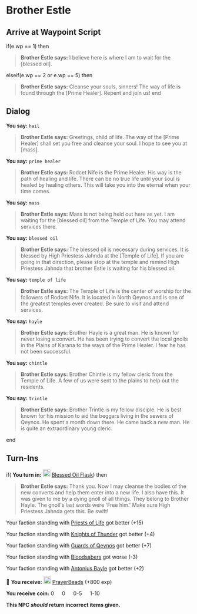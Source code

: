 # Brother Estle







## Arrive at Waypoint Script

if(e.wp == 1) then


>**Brother Estle says:** I believe here is where I am to wait for the [blessed oil].

elseif(e.wp == 2 or e.wp == 5) then


>**Brother Estle says:** Cleanse your souls, sinners! The way of life is found through the [Prime Healer]. Repent and join us!
end



## Dialog

**You say:** `hail`



>**Brother Estle says:** Greetings, child of life. The way of the [Prime Healer] shall set you free and cleanse your soul. I hope to see you at [mass].

**You say:** `prime healer`



>**Brother Estle says:** Rodcet Nife is the Prime Healer. His way is the path of healing and life. There can be no true life until your soul is healed by healing others. This will take you into the eternal when your time comes.

**You say:** `mass`



>**Brother Estle says:** Mass is not being held out here as yet. I am waiting for the [blessed oil] from the Temple of Life. You may attend services there.

**You say:** `blessed oil`



>**Brother Estle says:** The blessed oil is necessary during services. It is blessed by High Priestess Jahnda at the [Temple of Life]. If you are going in that direction, please stop at the temple and remind High Priestess Jahnda that brother Estle is waiting for his blessed oil.

**You say:** `temple of life`



>**Brother Estle says:** The Temple of Life is the center of worship for the followers of Rodcet Nife. It is located in North Qeynos and is one of the greatest temples ever created. Be sure to visit and attend services.

**You say:** `hayle`



>**Brother Estle says:** Brother Hayle is a great man.  He is known for never losing a convert.  He has been trying to convert the local gnolls in the Plains of Karana to the ways of the Prime Healer.  I fear he has not been successful.



**You say:** `chintle`



>**Brother Estle says:** Brother Chintle is my fellow cleric from the Temple of Life. A few of us were sent to the plains to help out the residents.



**You say:** `trintle`



>**Brother Estle says:** Brother Trintle is my fellow disciple. He is best known for his mission to aid the beggars living in the sewers of Qeynos. He spent a month down there. He came back a new man. He is quite an extraordinary young cleric.


end



## Turn-Ins




if( **You turn in:** <img style="background:url(/static/icons/blank_slot.gif);width:20px;height:20px;" src="/static/icons/item_584.png" alt="" /> <a
                                href="/item/13910" data-url="13910" class="tooltip-link link">Blessed Oil Flask</a>) then


>**Brother Estle says:** Thank you. Now I may cleanse the bodies of the new converts and help them enter into a new life. I also have this. It was given to me by a dying gnoll of all things. They belong to Brother Hayle. The gnoll's last words were 'Free him.' Make sure High Priestess Jahnda gets this. Be swift!





Your faction standing with [Priests of Life](/faction/341) got better (<span class='text-success'>+15</span>)


Your faction standing with [Knights of Thunder](/faction/280) got better (<span class='text-success'>+4</span>)


Your faction standing with [Guards of Qeynos](/faction/262) got better (<span class='text-success'>+7</span>)


Your faction standing with [Bloodsabers](/faction/221) got worse (<span class='text-danger'>-3</span>)


Your faction standing with [Antonius Bayle](/faction/219) got better (<span class='text-success'>+2</span>)


 &#127873; **You receive:**  <img style="background:url(/static/icons/blank_slot.gif);width:20px;height:20px;" src="/static/icons/item_848.png" alt="" /> <a
                                href="/item/13911" data-url="13911" class="tooltip-link link">PrayerBeads</a> (+800 exp)

**You receive coin:** 0 <img src='/static/icons/item_644.png' width='14' height='14'/> 0 <img src='/static/icons/item_645.png' width='14' height='14'/> 0-5 <img src='/static/icons/item_646.png' width='14' height='14'/> 1-10 <img src='/static/icons/item_647.png' width='14' height='14'/> 

**This NPC *should* return incorrect items given.**
